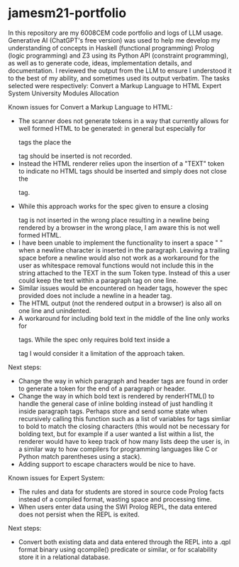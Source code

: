 # jamesm21-portfolio
In this repository are my 6008CEM code portfolio and logs of LLM usage.
Generative AI (ChatGPT's free version) was used to help me develop my understanding of concepts in Haskell (functional programming) Prolog (logic programming) and Z3 using its Python API (constraint programming),
as well as to generate code, ideas, implementation details, and documentation. I reviewed the output from the LLM to ensure I understood it to the best of my ability, and sometimes used its output verbatim. 
The tasks selected were respectively:
Convert a Markup Language to HTML
Expert System
University Modules Allocation

Known issues for Convert a Markup Language to HTML:
- The scanner does not generate tokens in a way that currently allows for well formed HTML to be generated: in general but especially for <p> tags the place the </p> tag should be inserted is not recorded.
- Instead the HTML renderer relies upon the insertion of a "TEXT" token to indicate no HTML tags should be inserted and simply does not close the <p> tag.
- While this approach works for the spec given to ensure a closing </p> tag is not inserted in the wrong place resulting in a newline being rendered by a browser in the wrong place, I am aware this is not well formed HTML.
- I have been unable to implement the functionality to insert a space " " when a newline character is inserted in the paragraph. Leaving a trailing space before a newline would also not work as a workaround for the user as whitespace removal functions would not include this in the string attached to the TEXT in the sum Token type. Instead of this a user could keep the text within a paragraph tag on one line.
- Similar issues would be encountered on header tags, however the spec provided does not include a newline in a header tag.
- The HTML output (not the rendered output in a browser) is also all on one line and unindented.
- A workaround for including bold text in the middle of the line only works for <p> tags. While the spec only requires bold text inside a <p> tag I would consider it a limitation of the approach taken. 

Next steps:
- Change the way in which paragraph and header tags are found in order to generate a token for the end of a paragraph or header.
- Change the way in which bold text is rendered by renderHTML() to handle the general case of inline bolding instead of just handling it inside paragraph tags. Perhaps store and send some state when recursively calling this function such as a list of variables for tags simliar to bold to match the closing characters (this would not be necessary for bolding text, but for example if a user wanted a list within a list, the renderer would have to keep track of how many lists deep the user is, in a similar way to how compilers for programming languages like C or Python match parentheses using a stack).
- Adding support to escape characters would be nice to have.

Known issues for Expert System:
- The rules and data for students are stored in source code Prolog facts instead of a compiled format, wasting space and processing time.
- When users enter data using the SWI Prolog REPL, the data entered does not persist when the REPL is exited.

Next steps:
- Convert both existing data and data entered through the REPL into a .qpl format binary using qcompile() predicate or similar, or for scalability store it in a relational database.
